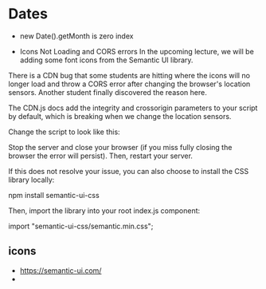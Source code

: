 # Dates

- new Date().getMonth is zero index

- Icons Not Loading and CORS errors
In the upcoming lecture, we will be adding some font icons from the Semantic UI library.

There is a CDN bug that some students are hitting where the icons will no longer load and throw a CORS error after changing the browser's location sensors. Another student finally discovered the reason here.

The CDN.js docs add the integrity and crossorigin parameters to your script by default, which is breaking when we change the location sensors.

Change the script to look like this:

<link rel="stylesheet" href="https://cdnjs.cloudflare.com/ajax/libs/semantic-ui/2.4.1/semantic.min.css" />

Stop the server and close your browser (if you miss fully closing the browser the error will persist). Then, restart your server.

If this does not resolve your issue, you can also choose to install the CSS library locally:

npm install semantic-ui-css

Then, import the library into your root index.js component:

import "semantic-ui-css/semantic.min.css";

## icons

- <https://semantic-ui.com/>
- 